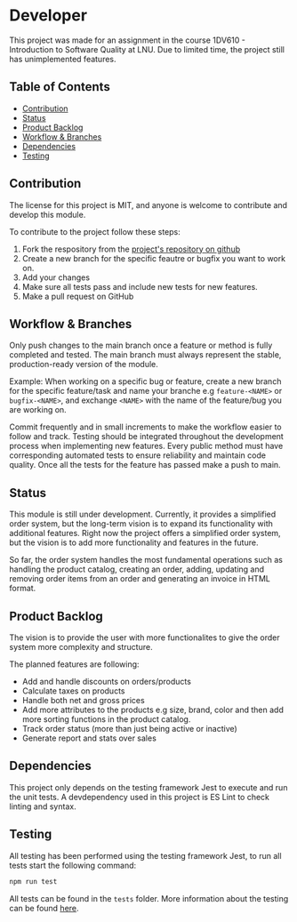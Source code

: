 # Developer

This project was made for an assignment in the course 1DV610 - Introduction to Software Quality at LNU. Due to limited time, the project still has unimplemented features.

## Table of Contents
- [Contribution](#contribution)
- [Status](#status)
- [Product Backlog](#product-backlog)
- [Workflow & Branches](#workflow--branches)
- [Dependencies](#dependencies)
- [Testing](#testing)

## Contribution
The license for this project is MIT, and anyone is welcome to contribute and develop this module.

To contribute to the project follow these steps:
1. Fork the respository from the [project's repository on github](https://github.com/fj222wh/Order-System-L2/tree/main)
2. Create a new branch for the specific feautre or bugfix you want to work on.
2. Add your changes
3. Make sure all tests pass and include new tests for new features.
4. Make a pull request on GitHub

## Workflow & Branches
Only push changes to the main branch once a feature or method is fully completed and tested. The main branch must always represent the stable, production-ready version of the module.

Example:
When working on a specific bug or feature, create a new branch for the specific feature/task and name your branche e.g `feature-<NAME>` or `bugfix-<NAME>`, and exchange `<NAME>` with the name of the feature/bug you are working on.

Commit frequently and in small increments to make the workflow easier to follow and track. Testing should be integrated throughout the development process when implementing new features. Every public method must have corresponding automated tests to ensure reliability and maintain code quality. Once all the tests for the feature has passed make a push to main.

## Status
This module is still under development. Currently, it provides a simplified order system, but the long-term vision is to expand its functionality with additional features. Right now the project offers a simplified order system, but the vision is to add more functionality and features in the future.

So far, the order system handles the most fundamental operations such as handling the product catalog, creating an order, adding, updating and removing order items from an order and generating an invoice in HTML format.

## Product Backlog
The vision is to provide the user with more functionalites to give the order system more complexity and structure.

The planned features are following:
- Add and handle discounts on orders/products
- Calculate taxes on products
- Handle both net and gross prices
- Add more attributes to the products e.g size, brand, color and then add more sorting functions in the product catalog.
- Track order status (more than just being active or inactive)
- Generate report and stats over sales


## Dependencies
This project only depends on the testing framework Jest to execute and run the unit tests. A devdependency used in this project is ES Lint to check linting and syntax.

## Testing
All testing has been performed using the testing framework Jest, to run all tests start the following command:
```bash
npm run test
```

All tests can be found in the `tests` folder. More information about the testing can be found [here](/documentation/testing.md).


